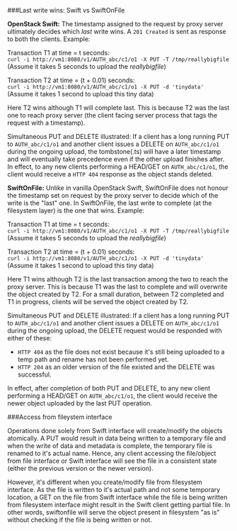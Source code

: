 ###Last write wins: Swift vs SwiftOnFile

**OpenStack Swift:** The timestamp assigned to the request by proxy server
ultimately decides which *last* write wins. A `201 Created` is sent as
response to both the clients. Example:

Transaction T1 at time = t seconds:  
`curl -i http://vm1:8080/v1/AUTH_abc/c1/o1 -X PUT -T /tmp/reallybigfile`  
(Assume it takes 5 seconds to upload the *reallybigfile*)

Transaction T2 at time = (t + 0.01) seconds:  
`curl -i http://vm1:8080/v1/AUTH_abc/c1/o1 -X PUT -d 'tinydata'`  
(Assume it takes 1 second to upload this tiny data)

Here T2 wins although T1 will complete last. This is because T2 was the last
one to reach proxy server (the client facing server process that tags the
request with a timestamp).

Simultaneous PUT and DELETE illustrated: If a client has a long running PUT to
`AUTH_abc/c1/o1` and another client issues a DELETE on `AUTH_abc/c1/o1`
during the ongoing upload, the tombstone(.ts) will have a later timestamp and
will eventually take precedence even if the other upload finishes after. In
effect, to any new clients performing a HEAD/GET on `AUTH_abc/c1/o1`, the
client would receive a `HTTP 404` response as the object stands deleted.

**SwiftOnFile:** Unlike in vanilla OpenStack Swift, SwiftOnFile does not
honour the timestamp set on request by the proxy server to decide which of
the write is the "last" one. In SwiftOnFile, the last write to complete
(at the filesystem layer) is the one that wins. Example:

Transaction T1 at time = t seconds:  
`curl -i http://vm1:8080/v1/AUTH_abc/c1/o1 -X PUT -T /tmp/reallybigfile`  
(Assume it takes 5 seconds to upload the *reallybigfile*)

Transaction T2 at time = (t + 0.01) seconds:  
`curl -i http://vm1:8080/v1/AUTH_abc/c1/o1 -X PUT -d 'tinydata'`  
(Assume it takes 1 second to upload this tiny data)

Here T1 wins although T2 is the last transaction among the two to reach the
proxy server. This is because T1 was the last to complete and will overwrite
the object created by T2. For a small duration, between T2 completed and
T1 in progress, clients will be served the object created by T2.

Simultaneous PUT and DELETE illustrated: If a client has a long running PUT to
`AUTH_abc/c1/o1` and another client issues a DELETE on `AUTH_abc/c1/o1` during
the ongoing upload, the DELETE request would be responded with either of these:

* `HTTP 404` as the file does not exist because it's still being uploaded to
   a temp path and rename has not been performed yet.
* `HTTP 204` as an older version of the file existed and the DELETE was
   successful.

In effect, after completion of both PUT and DELETE, to any new client
performing a HEAD/GET on `AUTH_abc/c1/o1`, the client would receive the newer
object uploaded by the last PUT operation.

###Access from fileystem interface

Operations done solely from Swift interface will create/modify the objects
atomically. A PUT would result in data being written to a temporary file and
when the write of data and metadata is complete, the temporary file is renamed
to it's actual name. Hence, any client accessing the file/object from file
interface or Swift interface will see the file in a consistent state (either
the previous version or the newer version).

However, it's different when you create/modify file from filesystem interface.
As the file is written to it's actual path and not some temporary location,
a GET on the file from Swift interface while the file is being written from
filesystem interface might result in the Swift client getting partial file.
In other words, swiftonfile will serve the object present in filesystem
"as is" without checking if the file is being written or not.

